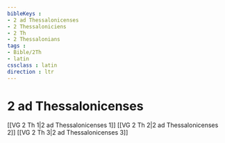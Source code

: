 ```yaml
---
bibleKeys : 
- 2 ad Thessalonicenses
- 2 Thessaloniciens
- 2 Th
- 2 Thessalonians
tags : 
- Bible/2Th
- latin
cssclass : latin
direction : ltr
---
```


# 2 ad Thessalonicenses

[[VG 2 Th 1|2 ad Thessalonicenses 1]]
[[VG 2 Th 2|2 ad Thessalonicenses 2]]
[[VG 2 Th 3|2 ad Thessalonicenses 3]]

